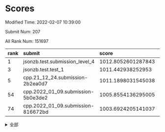 # Scores

Modified Time: 2022-02-07 10:39:00

Submit Num: 207

All Rank Num: 151697

| rank |               submit               |       score        |       sigma        | pk_num |
| :--- | :--------------------------------- | :----------------- | :----------------- | :----- |
| 1    | jsonzb.test.submission_level_4     | 1012.8052601287843 | 0.8180941532066008 | 2931   |
| 3    | jsonzb.test.test_1                 | 1011.442938252953  | 0.780869387342526  | 2931   |
| 5    | cpp.21_12_24.submission-2b2ea0d7   | 1011.1898031545038 | 0.7844186756948528 | 2933   |
| 54   | cpp.2022_01_09.submission-5b0e3de2 | 1005.8554136295005 | 0.7095490446173549 | 2935   |
| 74   | cpp.2022_01_09.submission-816672bd | 1003.6924205141037 | 0.7149802651352399 | 2931   |


<details>
<summary>全部</summary>

| rank |                 submit                 |       score        |       sigma        | pk_num |
| :--- | :------------------------------------- | :----------------- | :----------------- | :----- |
| 1    | jsonzb.test.submission_level_4         | 1012.8052601287843 | 0.8180941532066008 | 2931   |
| 2    | gobigger.level_3.submission_level_3_5  | 1011.5760217449447 | 0.7785223400910583 | 2928   |
| 3    | jsonzb.test.test_1                     | 1011.442938252953  | 0.780869387342526  | 2931   |
| 4    | gobigger.level_3.submission_level_3_33 | 1011.2464049718409 | 0.7682965916129896 | 2931   |
| 5    | cpp.21_12_24.submission-2b2ea0d7       | 1011.1898031545038 | 0.7844186756948528 | 2933   |
| 6    | gobigger.level_3.submission_level_3_21 | 1011.0678502814962 | 0.774626534973208  | 2930   |
| 7    | gobigger.level_3.submission_level_3_30 | 1010.9419048716956 | 0.7912855123337272 | 2930   |
| 8    | gobigger.level_3.submission_level_3_25 | 1010.9367952467893 | 0.7642089509474291 | 2929   |
| 9    | gobigger.level_3.submission_level_3_18 | 1010.8518501531477 | 0.7849161257192464 | 2933   |
| 10   | gobigger.level_3.submission_level_3_32 | 1010.8495551750833 | 0.7902152263029981 | 2927   |
| 11   | gobigger.level_3.submission_level_3_4  | 1010.6122689426247 | 0.7670202524146892 | 2933   |
| 12   | gobigger.level_3.submission_level_3_39 | 1010.5706613623312 | 0.7598451050650992 | 2931   |
| 13   | gobigger.level_3.submission_level_3_6  | 1010.526814507468  | 0.7742436560046969 | 2932   |
| 14   | gobigger.level_3.submission_level_3_37 | 1010.4988234266281 | 0.7488119678721084 | 2932   |
| 15   | gobigger.level_3.submission_level_3_16 | 1010.4271973485806 | 0.7651148307718261 | 2934   |
| 16   | gobigger.level_3.submission_level_3_23 | 1010.2523345293448 | 0.7625360711957191 | 2934   |
| 17   | gobigger.level_3.submission_level_3_9  | 1010.2426906435029 | 0.7690264398773234 | 2931   |
| 18   | gobigger.level_3.submission_level_3_29 | 1010.2294009054867 | 0.7565352649418634 | 2937   |
| 19   | gobigger.level_3.submission_level_3_7  | 1010.2207291160117 | 0.772933882170495  | 2930   |
| 20   | gobigger.level_3.submission_level_3_44 | 1010.191739169209  | 0.7625660660883402 | 2936   |
| 21   | gobigger.level_3.submission_level_3_13 | 1010.1732080305163 | 0.75121772830471   | 2933   |
| 22   | gobigger.level_3.submission_level_3_48 | 1010.1558874364325 | 0.75308553551195   | 2927   |
| 23   | gobigger.level_3.submission_level_3_36 | 1010.1175412104561 | 0.7544393637460329 | 2927   |
| 24   | gobigger.level_3.submission_level_3_49 | 1010.113449077749  | 0.752290156688777  | 2929   |
| 25   | gobigger.level_3.submission_level_3_11 | 1009.9595434052197 | 0.7400005842713927 | 2929   |
| 26   | gobigger.level_3.submission_level_3_10 | 1009.896907330202  | 0.7437030969520979 | 2932   |
| 27   | gobigger.level_3.submission_level_3_17 | 1009.8737506088534 | 0.7710413158231276 | 2929   |
| 28   | gobigger.level_3.submission_level_3_14 | 1009.81908296227   | 0.7560830748660866 | 2926   |
| 29   | gobigger.level_3.submission_level_3_45 | 1009.5737069435035 | 0.7504314157144799 | 2927   |
| 30   | gobigger.level_3.submission_level_3_8  | 1009.5509619699259 | 0.7515031059681544 | 2929   |
| 31   | gobigger.level_3.submission_level_3_43 | 1009.513954274077  | 0.7349443619519207 | 2930   |
| 32   | gobigger.level_3.submission_level_3_0  | 1009.4440229882105 | 0.7529785208193245 | 2941   |
| 33   | gobigger.level_3.submission_level_3_42 | 1009.4235225185753 | 0.7677323449970463 | 2926   |
| 34   | gobigger.level_3.submission_level_3_12 | 1009.406837675192  | 0.7563004796613153 | 2931   |
| 35   | gobigger.level_3.submission_level_3_3  | 1009.4019577235055 | 0.759249044117051  | 2934   |
| 36   | gobigger.level_3.submission_level_3_19 | 1009.3989330533393 | 0.7489758231732815 | 2934   |
| 37   | gobigger.level_3.submission_level_3_31 | 1009.3803775822929 | 0.7535591493181797 | 2933   |
| 38   | gobigger.level_3.submission_level_3_24 | 1009.3644906271858 | 0.7580283760799665 | 2925   |
| 39   | gobigger.level_3.submission_level_3_2  | 1009.3604595622274 | 0.7447265760699954 | 2930   |
| 40   | gobigger.level_3.submission_level_3_46 | 1009.2530693782938 | 0.7531071249212495 | 2933   |
| 41   | gobigger.level_3.submission_level_3_38 | 1009.2216915610948 | 0.7753685021423609 | 2933   |
| 42   | gobigger.level_3.submission_level_3_22 | 1009.0718807979503 | 0.7414651375272632 | 2929   |
| 43   | gobigger.level_3.submission_level_3_20 | 1009.0709182020379 | 0.7391112313066263 | 2924   |
| 44   | gobigger.level_3.submission_level_3_15 | 1009.0272421701012 | 0.7374073505488586 | 2934   |
| 45   | gobigger.level_3.submission_level_3_40 | 1008.9700870297323 | 0.7654743763231281 | 2928   |
| 46   | gobigger.level_3.submission_level_3_47 | 1008.8806191982924 | 0.7543083984990732 | 2935   |
| 47   | gobigger.level_3.submission_level_3_1  | 1008.8141828527017 | 0.7269683307474606 | 2927   |
| 48   | gobigger.level_3.submission_level_3_26 | 1008.7513797940259 | 0.753834955449877  | 2930   |
| 49   | gobigger.level_3.submission_level_3_35 | 1008.6051800168833 | 0.7522530308634509 | 2933   |
| 50   | gobigger.level_3.submission_level_3_27 | 1008.600366341391  | 0.7350011045902448 | 2932   |
| 51   | gobigger.level_3.submission_level_3_34 | 1008.480076950621  | 0.735753431882041  | 2937   |
| 52   | gobigger.level_3.submission_level_3_41 | 1008.399924088072  | 0.7567754239361203 | 2934   |
| 53   | gobigger.level_3.submission_level_3_28 | 1008.072543926294  | 0.7569201338654236 | 2931   |
| 54   | cpp.2022_01_09.submission-5b0e3de2     | 1005.8554136295005 | 0.7095490446173549 | 2935   |
| 55   | gobigger.level_1.submission_level_1_42 | 1005.4909377484506 | 0.7218991748064387 | 2925   |
| 56   | gobigger.level_1.submission_level_1_11 | 1005.1733592125482 | 0.7111305597527973 | 2933   |
| 57   | gobigger.level_1.submission_level_1_34 | 1004.8292814756272 | 0.730976518331351  | 2932   |
| 58   | gobigger.level_1.submission_level_1_39 | 1004.6738317125038 | 0.7130835500276406 | 2928   |
| 59   | gobigger.level_1.submission_level_1_19 | 1004.509449998187  | 0.7268376374605992 | 2929   |
| 60   | gobigger.level_1.submission_level_1_17 | 1004.4697713239924 | 0.7222911023453179 | 2933   |
| 61   | gobigger.level_1.submission_level_1_38 | 1004.3941215901284 | 0.7204391739181061 | 2928   |
| 62   | gobigger.level_1.submission_level_1_14 | 1004.3467794060389 | 0.7289455280474422 | 2930   |
| 63   | gobigger.level_1.submission_level_1_20 | 1004.2526292546452 | 0.7162943590509713 | 2932   |
| 64   | gobigger.level_1.submission_level_1_33 | 1004.2484437292055 | 0.7120719439322468 | 2937   |
| 65   | gobigger.level_1.submission_level_1_47 | 1004.2435529872861 | 0.7146260043094462 | 2928   |
| 66   | gobigger.level_1.submission_level_1_44 | 1004.233042857666  | 0.7218834950415969 | 2929   |
| 67   | gobigger.level_1.submission_level_1_13 | 1004.194972387682  | 0.7077127989912412 | 2934   |
| 68   | gobigger.level_1.submission_level_1_23 | 1004.1717831041203 | 0.7173726860834326 | 2934   |
| 69   | gobigger.level_1.submission_level_1_37 | 1003.9974042531877 | 0.7236218773276086 | 2930   |
| 70   | gobigger.level_1.submission_level_1_48 | 1003.9814221305194 | 0.71812941671857   | 2929   |
| 71   | gobigger.level_1.submission_level_1_30 | 1003.8384910809352 | 0.7153982967384152 | 2933   |
| 72   | gobigger.level_1.submission_level_1_43 | 1003.7381460275079 | 0.7182329171781056 | 2932   |
| 73   | gobigger.level_1.submission_level_1_15 | 1003.6958635882952 | 0.7138269886499647 | 2932   |
| 74   | cpp.2022_01_09.submission-816672bd     | 1003.6924205141037 | 0.7149802651352399 | 2931   |
| 75   | gobigger.level_1.submission_level_1_21 | 1003.6499189373045 | 0.7238748152406697 | 2933   |
| 76   | gobigger.level_1.submission_level_1_35 | 1003.5774632544095 | 0.705310031353848  | 2932   |
| 77   | gobigger.level_1.submission_level_1_26 | 1003.5248968998934 | 0.7073273421770182 | 2931   |
| 78   | gobigger.level_1.submission_level_1_24 | 1003.4291751872272 | 0.7176447618729175 | 2932   |
| 79   | gobigger.level_1.submission_level_1_16 | 1003.3747541269728 | 0.7155277561195892 | 2936   |
| 80   | gobigger.level_1.submission_level_1_29 | 1003.3130143697086 | 0.7206951109397778 | 2934   |
| 81   | gobigger.level_1.submission_level_1_31 | 1003.2820477444936 | 0.7136451118527369 | 2928   |
| 82   | gobigger.level_1.submission_level_1_3  | 1003.2536374993645 | 0.7090005769184127 | 2937   |
| 83   | gobigger.level_1.submission_level_1_2  | 1003.2416932608159 | 0.722525567563466  | 2930   |
| 84   | gobigger.level_1.submission_level_1_41 | 1003.1809747812677 | 0.706204444149481  | 2930   |
| 85   | gobigger.level_1.submission_level_1_27 | 1003.179915276866  | 0.7144665535413005 | 2932   |
| 86   | gobigger.level_1.submission_level_1_25 | 1003.1633574640439 | 0.7205090142581254 | 2933   |
| 87   | gobigger.level_1.submission_level_1_28 | 1003.1116340324738 | 0.7139846510644542 | 2929   |
| 88   | gobigger.level_1.submission_level_1_8  | 1003.0577767634344 | 0.7086473481898768 | 2935   |
| 89   | gobigger.level_1.submission_level_1_7  | 1003.0240726568114 | 0.7219802948322074 | 2929   |
| 90   | gobigger.level_1.submission_level_1_32 | 1002.9839817783633 | 0.7146472200514514 | 2929   |
| 91   | gobigger.level_1.submission_level_1_1  | 1002.8652718026524 | 0.7222782359061151 | 2934   |
| 92   | gobigger.level_1.submission_level_1_45 | 1002.8599920928735 | 0.7064766970490508 | 2937   |
| 93   | gobigger.level_1.submission_level_1_12 | 1002.8031728626689 | 0.7087865365095652 | 2928   |
| 94   | gobigger.level_1.submission_level_1_49 | 1002.8001985996825 | 0.718232189198493  | 2931   |
| 95   | gobigger.level_1.submission_level_1_10 | 1002.7295239816317 | 0.7117801165847351 | 2931   |
| 96   | gobigger.level_1.submission_level_1_18 | 1002.684707331911  | 0.7141307516161576 | 2935   |
| 97   | gobigger.level_1.submission_level_1_22 | 1002.6761042823035 | 0.7106503535315125 | 2925   |
| 98   | gobigger.level_1.submission_level_1_9  | 1002.6260449145811 | 0.715372776141511  | 2928   |
| 99   | gobigger.level_1.submission_level_1_4  | 1002.5559733365534 | 0.7194011261733853 | 2937   |
| 100  | gobigger.level_1.submission_level_1_36 | 1002.3591674072278 | 0.7065154888577654 | 2929   |
| 101  | gobigger.level_1.submission_level_1_40 | 1002.3533791236366 | 0.7055138691394468 | 2925   |
| 102  | gobigger.level_1.submission_level_1_0  | 1002.2302072717395 | 0.7151166908585935 | 2938   |
| 103  | gobigger.level_1.submission_level_1_6  | 1002.0940453156783 | 0.7191497631085777 | 2932   |
| 104  | gobigger.level_1.submission_level_1_46 | 1002.0562685347489 | 0.721285005565273  | 2933   |
| 105  | gobigger.level_1.submission_level_1_5  | 1001.1992214193234 | 0.7179539054057293 | 2924   |
| 106  | gobigger.random.submission_random_46   | 997.5022221543368  | 0.7090523401401306 | 2933   |
| 107  | gobigger.random.submission_random_8    | 997.3760463416581  | 0.7117484601095639 | 2932   |
| 108  | gobigger.random.submission_random_42   | 997.0626524151703  | 0.7077328318394538 | 2932   |
| 109  | gobigger.random.submission_random_28   | 997.0518083445606  | 0.7018870149509748 | 2936   |
| 110  | gobigger.random.submission_random_41   | 997.0176303090417  | 0.726265882939542  | 2934   |
| 111  | gobigger.random.submission_random_38   | 996.9505190468859  | 0.722074360971308  | 2935   |
| 112  | gobigger.random.submission_random_25   | 996.6943679732537  | 0.7001046116535922 | 2926   |
| 113  | gobigger.random.submission_random_1    | 996.5323953292632  | 0.7069620339562485 | 2923   |
| 114  | gobigger.random.submission_random_36   | 996.4786794314614  | 0.717262533680184  | 2935   |
| 115  | gobigger.random.submission_random_44   | 996.4543271618116  | 0.7138810011765041 | 2928   |
| 116  | gobigger.random.submission_random_22   | 996.3427576806719  | 0.7096453511587343 | 2934   |
| 117  | gobigger.random.submission_random_27   | 996.2102133760093  | 0.7117307376323597 | 2936   |
| 118  | gobigger.random.submission_random_49   | 996.2043838190292  | 0.7087272387998895 | 2932   |
| 119  | gobigger.random.submission_random_4    | 996.1889033492382  | 0.7194804374009853 | 2929   |
| 120  | gobigger.random.submission_random_32   | 996.1623053871267  | 0.7051833930809216 | 2933   |
| 121  | gobigger.random.submission_random_48   | 996.1161799459741  | 0.709000248357857  | 2935   |
| 122  | gobigger.random.submission_random_24   | 996.0590515066036  | 0.7169010101473271 | 2933   |
| 123  | gobigger.random.submission_random_20   | 996.0319052851427  | 0.7005428730669179 | 2931   |
| 124  | gobigger.random.submission_random_37   | 995.9952903829693  | 0.7031475217091732 | 2926   |
| 125  | gobigger.random.submission_random_29   | 995.973269077293   | 0.6984483493618645 | 2933   |
| 126  | gobigger.random.submission_random_40   | 995.9658887704926  | 0.7214229802068982 | 2931   |
| 127  | gobigger.random.submission_random_26   | 995.9636351297463  | 0.7053701567391261 | 2932   |
| 128  | gobigger.random.submission_random_34   | 995.9048499934097  | 0.705587067854627  | 2932   |
| 129  | gobigger.random.submission_random_23   | 995.8982843567267  | 0.6922577210412193 | 2933   |
| 130  | gobigger.random.submission_random_13   | 995.876758975255   | 0.7043129349170645 | 2931   |
| 131  | gobigger.random.submission_random_9    | 995.7924248984518  | 0.7148252220629358 | 2928   |
| 132  | gobigger.random.submission_random_39   | 995.7795129930792  | 0.7238566039711262 | 2934   |
| 133  | gobigger.random.submission_random_43   | 995.7274919243213  | 0.7117124322041141 | 2933   |
| 134  | gobigger.random.submission_random_35   | 995.7052072373122  | 0.7168529219950248 | 2927   |
| 135  | gobigger.random.submission_random_0    | 995.6915248456821  | 0.7063416544520503 | 2936   |
| 136  | gobigger.random.submission_random_14   | 995.679997970213   | 0.7127329424213342 | 2937   |
| 137  | gobigger.random.submission_random_47   | 995.6782898397659  | 0.7096123079333106 | 2930   |
| 138  | gobigger.random.submission_random_45   | 995.6729385328863  | 0.7077665665369783 | 2929   |
| 139  | gobigger.random.submission_random_30   | 995.6359663763144  | 0.7228801974868474 | 2933   |
| 140  | gobigger.random.submission_random_16   | 995.6248246888114  | 0.7085554932438882 | 2930   |
| 141  | gobigger.random.submission_random_19   | 995.5925746888131  | 0.7061578891546156 | 2930   |
| 142  | gobigger.random.submission_random_12   | 995.5763299235895  | 0.7205369556369667 | 2930   |
| 143  | gobigger.random.submission_random_6    | 995.5762618479856  | 0.7150644925335522 | 2932   |
| 144  | gobigger.random.submission_random_21   | 995.5614885837701  | 0.7069615003543882 | 2931   |
| 145  | gobigger.random.submission_random_7    | 995.5328688752325  | 0.720320180779517  | 2934   |
| 146  | gobigger.random.submission_random_33   | 995.4637059617617  | 0.7088545842913306 | 2930   |
| 147  | gobigger.random.submission_random_11   | 995.4596891230515  | 0.7204835998654732 | 2933   |
| 148  | gobigger.random.submission_random_31   | 995.4347035147063  | 0.6970591267603277 | 2932   |
| 149  | gobigger.random.submission_random_17   | 995.371546416499   | 0.7093802972095838 | 2932   |
| 150  | gobigger.random.submission_random_5    | 995.3040753793525  | 0.730784848718821  | 2935   |
| 151  | gobigger.random.submission_random_3    | 995.2858497353536  | 0.7192506310181533 | 2934   |
| 152  | gobigger.random.submission_random_10   | 995.2766690077334  | 0.7088315398234291 | 2930   |
| 153  | gobigger.level_2.submission_level_2_1  | 995.2328582960301  | 0.7239612695511398 | 2926   |
| 154  | gobigger.random.submission_random_15   | 995.2311957295416  | 0.70075118673454   | 2937   |
| 155  | gobigger.random.submission_random_2    | 994.5595116312834  | 0.719972702257014  | 2929   |
| 156  | gobigger.random.submission_random_18   | 994.4698562732594  | 0.7178381431984381 | 2927   |
| 157  | gobigger.level_2.submission_level_2_49 | 993.9360359001213  | 0.7401711526695574 | 2934   |
| 158  | gobigger.level_2.submission_level_2_41 | 993.6015665965327  | 0.7341580076569948 | 2927   |
| 159  | gobigger.level_2.submission_level_2_11 | 993.4249370603756  | 0.740279850902736  | 2927   |
| 160  | gobigger.level_2.submission_level_2_16 | 993.1675462671163  | 0.7369241786806204 | 2930   |
| 161  | gobigger.level_2.submission_level_2_44 | 993.134704854641   | 0.7284929013581606 | 2933   |
| 162  | gobigger.level_2.submission_level_2_0  | 993.0492117621235  | 0.7429361960205814 | 2933   |
| 163  | gobigger.level_2.submission_level_2_4  | 992.9725627759506  | 0.7326256303857552 | 2935   |
| 164  | gobigger.level_2.submission_level_2_21 | 992.9278125650663  | 0.7408986346167992 | 2932   |
| 165  | gobigger.level_2.submission_level_2_23 | 992.8917093064018  | 0.7163595324281271 | 2936   |
| 166  | gobigger.level_2.submission_level_2_28 | 992.7882663217628  | 0.7300218316600677 | 2935   |
| 167  | gobigger.level_2.submission_level_2_33 | 992.7720452220651  | 0.748280986420161  | 2934   |
| 168  | gobigger.level_2.submission_level_2_24 | 992.7164945953956  | 0.7524334442315047 | 2930   |
| 169  | gobigger.level_2.submission_level_2_36 | 992.6539292372164  | 0.738928524755805  | 2929   |
| 170  | gobigger.level_2.submission_level_2_25 | 992.4471109671192  | 0.7411451130921977 | 2930   |
| 171  | gobigger.level_2.submission_level_2_31 | 992.4449702163965  | 0.7299351717126786 | 2932   |
| 172  | gobigger.level_2.submission_level_2_37 | 992.4400342686182  | 0.735018603764684  | 2931   |
| 173  | gobigger.level_2.submission_level_2_47 | 992.4194137462453  | 0.730758025375592  | 2927   |
| 174  | gobigger.level_2.submission_level_2_38 | 992.4185182085712  | 0.7328244757827849 | 2933   |
| 175  | gobigger.level_2.submission_level_2_42 | 992.3954047024115  | 0.731804756015839  | 2933   |
| 176  | gobigger.level_2.submission_level_2_17 | 992.3918167402965  | 0.7475099429702089 | 2933   |
| 177  | gobigger.level_2.submission_level_2_46 | 992.3864177177372  | 0.7454652148085337 | 2927   |
| 178  | gobigger.level_2.submission_level_2_45 | 992.3206628054864  | 0.7470040169189731 | 2934   |
| 179  | gobigger.level_2.submission_level_2_48 | 992.3201163451946  | 0.7413044080643462 | 2932   |
| 180  | gobigger.level_2.submission_level_2_10 | 992.2890589885208  | 0.7397970949210662 | 2932   |
| 181  | gobigger.level_2.submission_level_2_29 | 992.0764528410949  | 0.7237624205130943 | 2926   |
| 182  | gobigger.level_2.submission_level_2_18 | 992.0702149177059  | 0.7598559885938075 | 2929   |
| 183  | gobigger.level_2.submission_level_2_19 | 992.0403619798423  | 0.7519893755964553 | 2932   |
| 184  | gobigger.level_2.submission_level_2_6  | 991.98484260866    | 0.7451234390218736 | 2933   |
| 185  | gobigger.level_2.submission_level_2_15 | 991.9642286024024  | 0.7366258566889029 | 2931   |
| 186  | gobigger.level_2.submission_level_2_5  | 991.9492251342997  | 0.7518481533766012 | 2933   |
| 187  | gobigger.level_2.submission_level_2_40 | 991.8745015562583  | 0.7383229953469101 | 2930   |
| 188  | gobigger.level_2.submission_level_2_30 | 991.5874633199119  | 0.7686866262591291 | 2924   |
| 189  | gobigger.level_2.submission_level_2_9  | 991.4832325704945  | 0.7325167556229545 | 2930   |
| 190  | gobigger.level_2.submission_level_2_12 | 991.4686845421189  | 0.7645562469797768 | 2933   |
| 191  | gobigger.level_2.submission_level_2_43 | 991.4212928007445  | 0.7522657753886142 | 2929   |
| 192  | gobigger.level_2.submission_level_2_27 | 991.4012275163251  | 0.7405400051462107 | 2932   |
| 193  | gobigger.level_2.submission_level_2_39 | 991.3648325268838  | 0.7538496652507294 | 2928   |
| 194  | gobigger.level_2.submission_level_2_26 | 991.3454770093186  | 0.7556904793000669 | 2924   |
| 195  | gobigger.level_2.submission_level_2_2  | 991.3421489912596  | 0.7638514742605652 | 2935   |
| 196  | gobigger.level_2.submission_level_2_14 | 991.2403319057785  | 0.748215933111947  | 2930   |
| 197  | gobigger.level_2.submission_level_2_34 | 991.0986652134723  | 0.7677867291348278 | 2929   |
| 198  | gobigger.level_2.submission_level_2_35 | 991.0722269383568  | 0.7542762021613586 | 2937   |
| 199  | gobigger.level_2.submission_level_2_32 | 990.9510081847662  | 0.7718140465817938 | 2930   |
| 200  | gobigger.level_2.submission_level_2_3  | 990.9422484410172  | 0.7686678182641944 | 2936   |
| 201  | gobigger.level_2.submission_level_2_8  | 990.790430804616   | 0.7648643751445942 | 2927   |
| 202  | gobigger.level_2.submission_level_2_13 | 990.7025422089727  | 0.7670265459801646 | 2930   |
| 203  | gobigger.level_2.submission_level_2_7  | 990.200868173365   | 0.7768109463303621 | 2932   |
| 204  | gobigger.level_2.submission_level_2_22 | 989.5926187431593  | 0.7855624860825605 | 2935   |
| 205  | gobigger.level_2.submission_level_2_20 | 989.4469446576651  | 0.7701392636650094 | 2940   |
| 206  | gobigger.none.submission_none_0        | 976.9176543812083  | 1.4197014144453324 | 2936   |
| 207  | gobigger.none.submission_none_1        | 974.1109135812642  | 1.7437006879278705 | 2931   |

</details>